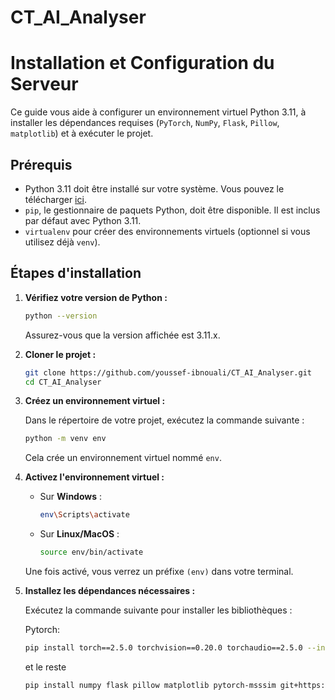 # CT_AI_Analyser

# Installation et Configuration du Serveur

Ce guide vous aide à configurer un environnement virtuel Python 3.11, à installer les dépendances requises (`PyTorch`, `NumPy`, `Flask`, `Pillow`, `matplotlib`) et à exécuter le projet.

## Prérequis

- Python 3.11 doit être installé sur votre système. Vous pouvez le télécharger [ici](https://www.python.org/downloads/).
- `pip`, le gestionnaire de paquets Python, doit être disponible. Il est inclus par défaut avec Python 3.11.
- `virtualenv` pour créer des environnements virtuels (optionnel si vous utilisez déjà `venv`).

## Étapes d'installation

1. **Vérifiez votre version de Python :**

   ```bash
   python --version
   ```

   Assurez-vous que la version affichée est 3.11.x.

2. **Cloner le projet :**

   ```bash
   git clone https://github.com/youssef-ibnouali/CT_AI_Analyser.git
   cd CT_AI_Analyser
   ```

3. **Créez un environnement virtuel :**

   Dans le répertoire de votre projet, exécutez la commande suivante :

   ```bash
   python -m venv env
   ```

   Cela crée un environnement virtuel nommé `env`.

4. **Activez l'environnement virtuel :**

   - Sur **Windows** :
     ```bash
     env\Scripts\activate
     ```
   - Sur **Linux/MacOS** :
     ```bash
     source env/bin/activate
     ```

   Une fois activé, vous verrez un préfixe `(env)` dans votre terminal.

5. **Installez les dépendances nécessaires :**

   Exécutez la commande suivante pour installer les bibliothèques :

   Pytorch:
   ```bash
   pip install torch==2.5.0 torchvision==0.20.0 torchaudio==2.5.0 --index-url https://download.pytorch.org/whl/cu121
   ```

   et le reste
   ```bash
   pip install numpy flask pillow matplotlib pytorch-msssim git+https://github.com/nasa/pretrained-microscopy-models.git scikit-learn

   ```